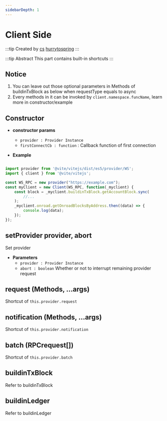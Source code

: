 ```yaml
---
sidebarDepth: 1
---
```

# Client Side

:::tip Created by
[cs](https://github.com/lovelycs)
[hurrytospring](https://github.com/hurrytospring)
:::

:::tip Abstract
This part contains built-in shortcuts
:::

## Notice 
1. You can leave out those optional parameters in Methods of buildinTxBlock as below when requestType equals to async
2. Every methods in it can be invoked by `client.namespace.funcName`, learn more in constructor/example

## Constructor

- **constructor params**
    - `provider : Provider Instance`
    - `firstConnectCb : function` : Callback function of first connection

- **Example**

```javascript

import provider from '@vite/vitejs/dist/es5/provider/WS';
import { client } from '@vite/vitejs';

const WS_RPC = new provider("https://example.com");
const myClient = new Client(WS_RPC, function(_myclient) {
    const block = _myclient.buildinTxBlock.getAccountBlock.sync(
        //...
    );
    _myclient.onroad.getOnroadBlocksByAddress.then((data) => {
        console.log(data);
    });
});

```

## setProvider provider, abort
Set provider

- **Parameters**
    * `provider : Provider Instance`
    * `abort : boolean` Whether or not to interrupt remaining provider request

## request (Methods, ...args)
Shortcut of `this.provider.request`

## notification (Methods, ...args)
Shortcut of `this.provider.notification`

## batch (RPCrequest[])
Shortcut of `this.provider.batch`

## buildinTxBlock
Refer to buildinTxBlock

## buildinLedger
Refer to buildinLedger
